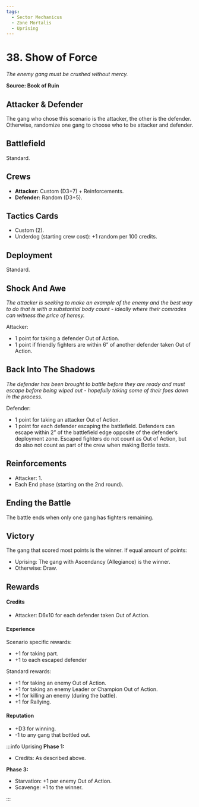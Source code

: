 ```yaml
---
tags:
  - Sector Mechanicus
  - Zone Mortalis
  - Uprising
---
```


# 38. Show of Force

_The enemy gang must be crushed without mercy._

**Source: Book of Ruin**

## Attacker & Defender

The gang who chose this scenario is the attacker, the other is the defender. Otherwise, randomize one gang to choose who to be attacker and defender.

## Battlefield

Standard.

## Crews

- **Attacker:** Custom (D3+7) + Reinforcements.
- **Defender:** Random (D3+5).

## Tactics Cards

- Custom (2).
- Underdog (starting crew cost): +1 random per 100 credits.

## Deployment

Standard.

## Shock And Awe

_The attacker is seeking to make an example of the enemy and the best way to do that is with a substantial body count - ideally where their comrades can witness the price of heresy._

Attacker:

- 1 point for taking a defender Out of Action.
- 1 point if friendly fighters are within 6” of another defender taken Out of Action.

## Back Into The Shadows

_The defender has been brought to battle before they are ready and must escape before being wiped out - hopefully taking some of their foes down in the process._

Defender:

- 1 point for taking an attacker Out of Action.
- 1 point for each defender escaping the battlefield. Defenders can escape within 2” of the battlefield edge opposite of the defender’s deployment zone. Escaped fighters do not count as Out of Action, but do also not count as part of the crew when making Bottle tests.

## Reinforcements

- Attacker: 1.
- Each End phase (starting on the 2nd round).

## Ending the Battle

The battle ends when only one gang has fighters remaining.

## Victory

The gang that scored most points is the winner. If equal amount of points:

- Uprising: The gang with Ascendancy (Allegiance) is the winner.
- Otherwise: Draw.

## Rewards

#### Credits

- Attacker: D6x10 for each defender taken Out of Action.

#### Experience

Scenario specific rewards:

- +1 for taking part.
- +1 to each escaped defender

Standard rewards:

- +1 for taking an enemy Out of Action.
- +1 for taking an enemy Leader or Champion Out of Action.
- +1 for killing an enemy (during the battle).
- +1 for Rallying.

#### Reputation

- +D3 for winning.
- -1 to any gang that bottled out.

:::info Uprising
**Phase 1:**

- Credits: As described above.

**Phase 3:**

- Starvation: +1 per enemy Out of Action.
- Scavenge: +1 to the winner.

:::
